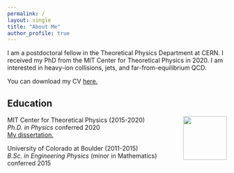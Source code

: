 ```yaml
---
permalink: /
layout: single
title: "About Me"
author_profile: true
---
```


I am a postdoctoral fellow in the Theoretical Physics Department at CERN. I received my PhD from the MIT Center for Theoretical Physics in 2020.
I am interested in heavy-ion collisions, jets, and far-from-equilibrium QCD.

You can download my CV <a href="https://jasminebrewer.github.io/assets/files/JasmineBrewer_CV.pdf" target="_blank">here.</a>

## Education

<img align="right" src="https://jasminebrewer.github.io/assets/images/MIT.png" width="100" />

MIT Center for Theoretical Physics (2015-2020)  
*Ph.D. in Physics* conferred 2020  
<a href="https://jasminebrewer.github.io/assets/files/brewer-phd-physics-2020.pdf" target="_blank">My dissertation.</a>  

University of Colorado at Boulder (2011-2015)  
*B.Sc. in Engineering Physics* (minor in Mathematics) conferred 2015
